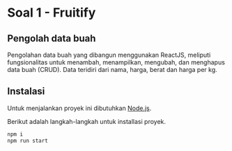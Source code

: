 # Soal 1 - Fruitify
## Pengolah data buah

Pengolahan data buah yang dibangun menggunakan ReactJS, meliputi fungsionalitas untuk menambah, menampilkan, mengubah, dan menghapus data buah (CRUD). Data teridiri dari nama, harga, berat dan harga per kg.

## Instalasi

Untuk menjalankan proyek ini dibutuhkan [Node.js](https://nodejs.org/).

Berikut adalah langkah-langkah untuk installasi proyek.

```sh
npm i
npm run start
```
